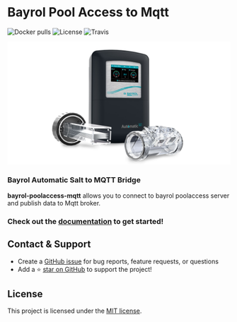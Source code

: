 # Bayrol Pool Access to Mqtt

![Docker pulls](https://img.shields.io/docker/pulls/tdenolle/bayrol-poolaccess-mqtt)
![License](https://img.shields.io/github/license/tdenolle/bayrol-poolaccess-mqtt)
![Travis](https://img.shields.io/circleci/tdenolle/bayrol-poolaccess-mqtt/master)


![](docs/bayrol-automatic-salt.png)

### Bayrol Automatic Salt to MQTT Bridge

**bayrol-poolaccess-mqtt** allows you to connect to bayrol poolaccess server and publish data to Mqtt broker.

### Check out the [documentation](https://tdenolle.github.io/bayrol-poolaccess-mqtt/) to get started!

## Contact & Support

- Create a [GitHub issue](https://github.com/tdenolle/bayrol-poolaccess-mqtt/issues) for bug reports, feature requests, or questions
- Add a ⭐️ [star on GitHub](https://github.com/tdenolle/bayrol-poolaccess-mqtt) to support the project!

## License

This project is licensed under the [MIT license](https://github.com/tdenolle/bayrol-poolaccess-mqtt/blob/master/LICENSE).